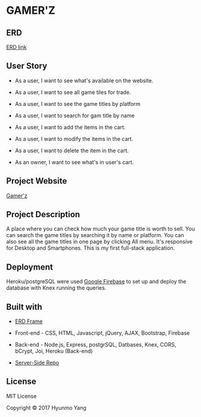 # GAMER'Z

## ERD

[ERD link](https://drive.google.com/file/d/0B6VTxRCktzu_am9maUtiamxlNzA/view?usp=sharing)

## User Story

* As a user, I want to see what's available on the website.

* As a user, I want to see all game tiles for trade.

* As a user, I want to see the game titles by platform

* As a user, I want to search for gam title by name

* As a user, I want to add the items in the cart.

* As a user, I want to modify the items in the cart.

* As a user, I want to delete the item in the cart.

* As an owner, I want to see what's in user's cart.

## Project Website

[Gamer'z](https://gamerz-79621.firebaseapp.com/)

## Project Description

A place where you can check how much your game title is worth to sell. You can search the game titles by searching it by name or platform. You can also see all the game titles in one page by clicking All menu. It's responsive for Desktop and Smartphones. This is my first full-stack application.

## Deployment

Heroku/postgreSQL were used [Google Firebase](https://firebase.google.com/) to set up and deploy the database with Knex running the queries.

## Built with

* [ERD Frame](https://www.draw.io/)

* Front-end - CSS, HTML, Javascript, jQuery, AJAX, Bootstrap, Firebase

* Back-end - Node.js, Express, postgrSQL, Datbases, Knex, CORS, bCrypt, Joi, Heroku (Back-end)

* [Server-Side Repo](https://github.com/yhmgood0130/galvanize-gamerz/)


## License

MIT License

Copyright © 2017 Hyunmo Yang

